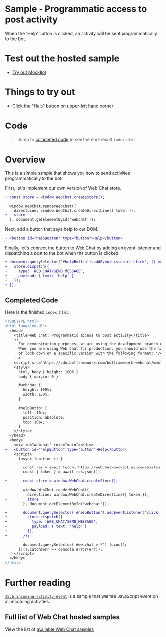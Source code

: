 # Sample - Programmatic access to post activity

When the 'Help' button is clicked, an activity will be sent programmatically to the bot.

# Test out the hosted sample

-  [Try out MockBot](https://microsoft.github.io/BotFramework-WebChat/15.c.programmatic-post-activity)

# Things to try out

-  Click the "Help" button on upper-left hand corner

# Code

> Jump to [completed code](#completed-code) to see the end-result `index.html`.

# Overview

This is a simple sample that shows you how to send activities programmatically to the bot.

First, let's implement our own version of Web Chat store.

```diff
+ const store = window.WebChat.createStore();

  window.WebChat.renderWebChat({
    directLine: window.WebChat.createDirectLine({ token }),
+   store
  }, document.getElementById('webchat'));
```

Next, add a button that says help to our DOM.

```diff
+ <button id="helpButton" type="button">Help</button>
```

Finally, let's connect the button to Web Chat by adding an event listener and dispatching a post to the bot when the button is clicked.

```diff
+ document.querySelector('#helpButton').addEventListener('click', () => {
+   store.dispatch({
+     type: 'WEB_CHAT/SEND_MESSAGE',
+     payload: { text: 'help' }
+   });
+ });
```

## Completed Code

Here is the finished `index.html`:

```diff
<!DOCTYPE html>
<html lang="en-US">
  <head>
    <title>Web Chat: Programmatic access to post activity</title>
    <!--
      For demonstration purposes, we are using the development branch of Web Chat at "/master/webchat.js".
      When you are using Web Chat for production, you should use the latest stable release at "/latest/webchat.js",
      or lock down on a specific version with the following format: "/4.1.0/webchat.js".
    -->
    <script src="https://cdn.botframework.com/botframework-webchat/master/webchat.js"></script>
    <style>
      html, body { height: 100% }
      body { margin: 0 }

      #webchat {
        height: 100%;
        width: 100%;
      }

      #helpButton {
        left: 10px;
        position: absolute;
        top: 10px;
      }
    </style>
  </head>
  <body>
    <div id="webchat" role="main"></div>
+   <button id="helpButton" type="button">Help</button>
    <script>
      (async function () {

        const res = await fetch('https://webchat-mockbot.azurewebsites.net/directline/token', { method: 'POST' });
        const { token } = await res.json();

+       const store = window.WebChat.createStore();

        window.WebChat.renderWebChat({
          directLine: window.WebChat.createDirectLine({ token }),
+         store
        }, document.getElementById('webchat'));

+       document.querySelector('#helpButton').addEventListener('click', () => {
+         store.dispatch({
+           type: 'WEB_CHAT/SEND_MESSAGE',
+           payload: { text: 'help' }
+         });
+       });

        document.querySelector('#webchat > *').focus();
      })().catch(err => console.error(err));
    </script>
  </body>
</html>

```

# Further reading

[`15.b.incoming-activity-event`](https://github.com/Microsoft/BotFramework-WebChat/tree/master/samples/15.a.incoming-activity-event) is a sample that will fire JavaScript event on all incoming activities.

## Full list of Web Chat hosted samples

View the list of [available Web Chat samples](https://github.com/Microsoft/BotFramework-WebChat/tree/master/samples)
